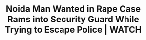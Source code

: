 ---
direct_url: https://www.news18.com/news/india/noida-executive-wanted-in-rape-case-rams-into-security-guard-while-trying-to-escape-police-6351421.html
layout: post
title: Noida Man Wanted in Rape Case Rams into Security Guard While Trying to Escape Police | WATCH
tags: [rape:case]
---